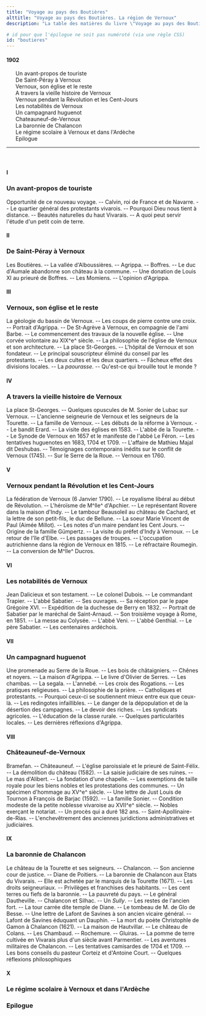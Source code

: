 ```yaml
---
title: "Voyage au pays des Boutières"
alttitle: "Voyage au pays des Boutières. La région de Vernoux"
description: "La table des matières du livre \"Voyage au pays des Boutières\" du Docteur Francus (Albin Mazon) publié en 1902"

# id pour que l'épilogue ne soit pas numéroté (via une règle CSS)
id: "boutieres"
---
```


#### 1902

<div id="toc">

1. Un avant-propos de touriste
1. De Saint-Péray à Vernoux
1. Vernoux, son église et le reste
1. A travers la vieille histoire de Vernoux
1. Vernoux pendant la Révolution et les Cent-Jours
1. Les notabilités de Vernoux
1. Un campagnard huguenot
1. Chateauneuf-de-Vernoux
1. La baronnie de Chalancon
1. Le régime scolaire à Vernoux et dans l'Ardèche
1. Epilogue

</div>

<header><hr></header>

#### I

### Un avant-propos de touriste

<div id="tltr">

Opportunité de ce nouveau voyage. -- Calvin, roi de France et de Navarre. -- Le
quartier général des protestants vivarois. -- Pourquoi Dieu nous tient à
distance. -- Beautés naturelles du haut Vivarais. -- A quoi peut servir l'étude
d'un petit coin de terre.

</div>

#### II

### De Saint-Péray à Vernoux

<div id="tltr">

Les Boutières. -- La vallée d'Alboussières. -- Agrippa. -- Boffres. -- Le duc
d'Aumale abandonne son château à la commune. -- Une donation de Louis XI au
prieuré de Boffres. -- Les Momiens. -- L'opinion d'Agrippa.

</div>

#### III

### Vernoux, son église et le reste

<div id="tltr">

La géologie du bassin de Vernoux. -- Les coups de pierre contre une croix. --
Portrait d'Agrippa. -- De St-Agrève à Vernoux, en compagnie de l'ami Barbe. --
Le commencement des travaux de la nouvelle église. -- Une corvée volontaire au
XIX^e^ siècle. -- La philosophie de l'église de Vernoux et son architecture. --
La place St-Georges. -- L'hôpital de Vernoux et son fondateur. -- Le principal
souscripteur éliminé du conseil par les protestants. -- Les deux cultes et les
deux quartiers. -- Fâcheux effet des divisions locales. -- La _paourasse_. --
Qu'est-ce qui brouille tout le monde ?

</div>

#### IV

### A travers la vieille histoire de Vernoux

<div id="tltr">

La place St-Georges. -- Quelques opuscules de M. Sonier de Lubac sur Vernoux. --
L'ancienne seigneurie de Vernoux et les seigneurs de la Tourette. -- La famille
de Vernoux. -- Les débuts de la réforme à Vernoux. -- Le bandit Erard. -- La
visite des églises en 1583. -- L'abbé de la Tourette. -- Le Synode de Vernoux en
1657 et le manifeste de l'abbé Le Féron. -- Les tentatives huguenotes en 1683,
1704 et 1709. -- L'affaire de Mathieu Majal dit Deshubas. -- Témoignages
contemporains inédits sur le conflit de Vernoux (1745). -- Sur le Serre de la
Roue. -- Vernoux en 1760.

</div>

#### V

### Vernoux pendant la Révolution et les Cent-Jours

<div id="tltr">

La fédération de Vernoux (6 Janvier 1790). -- Le royalisme libéral au début de
Révolution. -- L'héroïsme de M^lle^ d'Apchier. -- Le représentant Rovere dans la
maison d'Indy. -- Le tambour Beausoleil au château de Cachard, et la lettre de
son petit-fils, le duc de Bellune. -- La soeur Marie Vincent de Paul (Aimée
Millot). -- Les notes d'un maire pendant les Cent Jours. -- Origine de la
famille Gümpertz. -- La visite du préfet d'Indy à Vernoux. -- Le retour de l'île
d'Elbe. -- Les passages de troupes. -- L'occupation autrichienne dans la région
de Vernoux en 1815. -- Le réfractaire Roumegin. -- La conversion de M^lle^
Ducros.

</div>

#### VI

### Les notabilités de Vernoux

<div id="tltr">

Jean Dalicieux et son testament. -- Le colonel Dubois. -- Le commandant Trapier.
-- L'abbé Sabatier. -- Ses ouvrages. -- Sa réception par le pape Grégoire XVI.
-- Expédition de la duchesse de Berry en 1832. -- Portrait de Sabatier par le
maréchal de Saint-Arnaud. -- Son troisième voyage à Rome, en 1851. -- La messe
au Colysée. -- L'abbé Veni. -- L'abbé Genthial. -- Le père Sabatier. -- Les
centenaires ardéchois.

</div>

#### VII

### Un campagnard huguenot

<div id="tltr">

Une promenade au Serre de la Roue. -- Les bois de châtaigniers. -- Chênes et
noyers. -- La maison d'Agrippa. -- Le livre d'Olivier de Serres. -- Les chambas.
-- La segala. -- L'annebé. -- Les croix des Rogations. -- Les pratiques
religieuses. -- La philosophie de la prière. -- Catholiques et protestants. --
Pourquoi ceux-ci se soutiennent mieux entre eux que ceux-là. -- Les redingotes
infaillibles. -- Le danger de la dépopulation et de la désertion des campagnes.
-- Le devoir des riches. -- Les syndicats agricoles. -- L'éducation de la classe
rurale. -- Quelques particularités locales. -- Les dernières réflexions
d'Agrippa.

</div>

#### VIII

### Châteauneuf-de-Vernoux

<div id="tltr">

Bramefan. -- Châteauneuf. -- L'église paroissiale et le prieuré de Saint-Félix.
-- La démolition du château (1582). -- La saisie judiciaire de ses ruines. -- Le
mas d'Alibert. -- La fondation d'une chapelle. -- Les exemptions de taille
royale pour les biens nobles et les protestations des communes. -- Un spécimen
d'hommage au XV^e^ siècle. -- Une lettre de Just Louis de Tournon à François de
Barjac (1592). -- La famille Sonier. -- Condition modeste de la petite noblesse
vivaroise au XVII^e^ siècle. -- Nobles exerçant le notariat. -- Un procès qui a
duré 182 ans. -- Saint-Apollinaire-de-Rias. -- L'enchevêtrement des anciennes
juridictions administratives et judiciaires.

</div>

#### IX

### La baronnie de Chalancon

<div id="tltr">

Le château de la Tourette et ses seigneurs. -- Chalancon. -- Son ancienne cour
de justice. -- Diane de Poitiers. -- La baronnie de Chalancon aux Etats du
Vivarais. -- Elle est achetée par le marquis de la Tourette (1671). -- Les
droits seigneuriaux. -- Privilèges et franchises des habitants. -- Les cent
terres ou fiefs de la baronnie. -- La pauvreté du pays. -- Le général
Dautheville. -- Chalancon et Silhac. -- Un _Sully_. -- Les restes de l'ancien
fort. -- La tour carrée dite temple de Diane. -- Le tombeau de M. de Glo de
Besse. -- Une lettre de Lafont de Savines à son ancien vicaire général. --
Lafont de Savines éduquant un Dauphin. -- La mort du poète Christophle de Gamon
à Chalancon (1621). -- La maison de Hautvillar. -- Le château de Colans. -- Les
Chambaud. -- Rochemure. -- Gluiras. -- La pomme de terre cultivée en Vivarais
plus d'un siècle avant Parmentier. -- Les aventures militaires de Chalancon. --
Les tentatives camisardes de 1704 et 1709. -- Les bons conseils du pasteur
Corteiz et d'Antoine Court. -- Quelques réflexions philosophiques

</div>

#### X

### Le régime scolaire à Vernoux et dans l'Ardèche

### Epilogue
